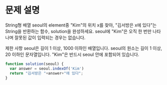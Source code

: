 # 문제 설명

String형 배열 seoul의 element중 "Kim"의 위치 x를 찾아, "김서방은 x에 있다"는 String을 반환하는 함수, solution을 완성하세요. seoul에 "Kim"은 오직 한 번만 나타나며 잘못된 값이 입력되는 경우는 없습니다.

제한 사항
seoul은 길이 1 이상, 1000 이하인 배열입니다.
seoul의 원소는 길이 1 이상, 20 이하인 문자열입니다.
"Kim"은 반드시 seoul 안에 포함되어 있습니다.

``` javascript
function solution(seoul) {
  var answer = seoul.indexOf('Kim')
  return "김서방은 "+answer+"에 있다";
}
```